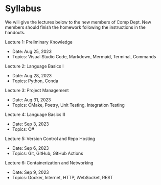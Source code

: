 # Syllabus

We will give the lectures below to the new members of Comp Dept. New members should finish the homework following the instructions in the handouts.

Lecture 1: Preliminary Knowledge

- Date: Aug 25, 2023
- Topics: Visual Studio Code, Markdown, Mermaid, Terminal, Commands

Lecture 2: Language Basics I

- Date: Aug 28, 2023
- Topics: Python, Conda

Lecture 3: Project Management

- Date: Aug 31, 2023
- Topics: CMake, Poetry, Unit Testing, Integration Testing

Lecture 4: Language Basics II

- Date: Sep 3, 2023
- Topics: C#

Lecture 5: Version Control and Repo Hosting

- Date: Sep 6, 2023
- Topics: Git, GitHub, GitHub Actions

Lecture 6: Containerization and Networking

- Date: Sep 9, 2023
- Topics: Docker, Internet, HTTP, WebSocket, REST
